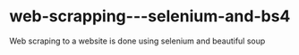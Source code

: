 # web-scrapping---selenium-and-bs4
Web scraping to a website is done using selenium and beautiful soup

